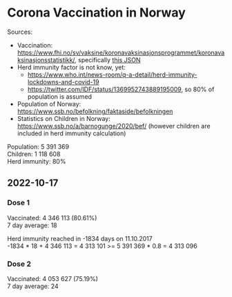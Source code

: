 # Corona Vaccination in Norway

Sources:

- Vaccination: <https://www.fhi.no/sv/vaksine/koronavaksinasjonsprogrammet/koronavaksinasjonsstatistikk/>, specifically [this JSON](https://www.fhi.no/api/chartdata/api/99119)
- Herd immunity factor is not know, yet:
  - <https://www.who.int/news-room/q-a-detail/herd-immunity-lockdowns-and-covid-19>
  - <https://twitter.com/IDF/status/1369952743889195009>, so 80% of population is assumed
- Population of Norway: <https://www.ssb.no/befolkning/faktaside/befolkningen>
- Statistics on Children in Norway: https://www.ssb.no/a/barnogunge/2020/bef/ (however children are included in herd immunity calculation)

Population: 5 391 369  
Children: 1 118 608  
Herd immunity: 80%  

## 2022-10-17

### Dose 1

Vaccinated: 4 346 113 (80.61%)  
7 day average: 18

Herd immunity reached in -1834 days on 11.10.2017  
-1834 * 18 + 4 346 113 = 4 313 101 >= 5 391 369 * 0.8 = 4 313 096

### Dose 2

Vaccinated: 4 053 627 (75.19%)  
7 day average: 24

